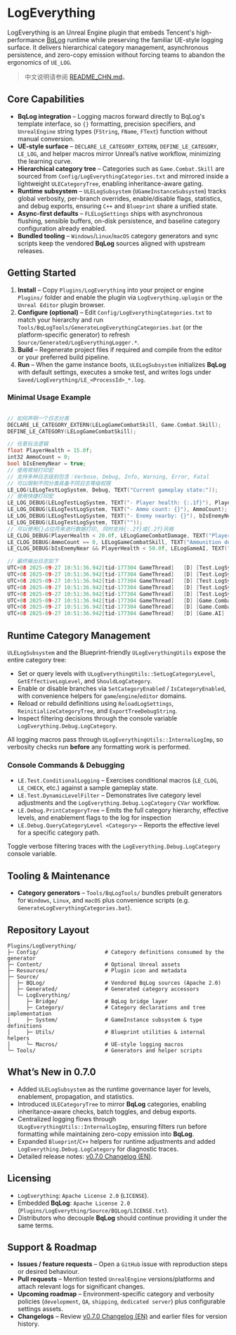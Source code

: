 ﻿# LogEverything

LogEverything is an Unreal Engine plugin that embeds Tencent's high-performance [BqLog](https://github.com/Tencent/BqLog) runtime while preserving the familiar UE-style logging surface. It delivers hierarchical category management, asynchronous persistence, and zero-copy emission without forcing teams to abandon the ergonomics of `UE_LOG`.

> 中文说明请参阅 [README_CHN.md](README_CHN.md)。

## Core Capabilities
- **BqLog integration** – Logging macros forward directly to BqLog's template interface, so `{}` formatting, precision specifiers, and `UnrealEngine` string types (`FString`, `FName`, `FText`) function without manual conversion.
- **UE-style surface** – `DECLARE_LE_CATEGORY_EXTERN`, `DEFINE_LE_CATEGORY`, `LE_LOG`, and helper macros mirror Unreal’s native workflow, minimizing the learning curve.
- **Hierarchical category tree** – Categories such as `Game.Combat.Skill` are sourced from `Config/LogEverythingCategories.txt` and mirrored inside a lightweight `ULECategoryTree`, enabling inheritance-aware gating.
- **Runtime subsystem** – `ULELogSubsystem` (`UGameInstanceSubsystem`) tracks global verbosity, per-branch overrides, enable/disable flags, statistics, and debug exports, ensuring `C++` and `Blueprint` share a unified state.
- **Async-first defaults** – `FLELogSettings` ships with asynchronous flushing, sensible buffers, on-disk persistence, and baseline category configuration already enabled.
- **Bundled tooling** – `Windows`/`Linux`/`macOS` category generators and sync scripts keep the vendored **BqLog** sources aligned with upstream releases.

## Getting Started
1. **Install** – Copy `Plugins/LogEverything` into your project or engine `Plugins/` folder and enable the plugin via `LogEverything.uplugin` or the `Unreal Editor` plugin browser.
2. **Configure (optional)** – Edit `Config/LogEverythingCategories.txt` to match your hierarchy and run `Tools/BqLogTools/GenerateLogEverythingCategories.bat` (or the platform-specific generator) to refresh `Source/Generated/LogEverythingLogger.*`.
3. **Build** – Regenerate project files if required and compile from the editor or your preferred build pipeline.
4. **Run** – When the game instance boots, `ULELogSubsystem` initializes **BqLog** with default settings, executes a smoke test, and writes logs under `Saved/LogEverything/LE_<ProcessId>_*.log`.

### Minimal Usage Example
```cpp

// 如何声明一个日志分类
DECLARE_LE_CATEGORY_EXTERN(LELogGameCombatSkill, Game.Combat.Skill);
DEFINE_LE_CATEGORY(LELogGameCombatSkill);

// 任意玩法逻辑
float PlayerHealth = 15.0f;
int32 AmmoCount = 0;
bool bIsEnemyNear = true;
// 使用常规打印宏
// 支持多种日志级别包含：Verbose, Debug, Info, Warning, Error, Fatal  
// 可以限制不同分类具备不同日志等级权限
LE_LOG(LELogTestLogSystem, Debug, TEXT("Current gameplay state:"));
// 使用快捷打印宏
LE_LOG_DEBUG(LELogTestLogSystem, TEXT("- Player health: {:.1f}"), PlayerHealth);
LE_LOG_DEBUG(LELogTestLogSystem, TEXT("- Ammo count: {}"), AmmoCount);
LE_LOG_DEBUG(LELogTestLogSystem, TEXT("- Enemy nearby: {}"), bIsEnemyNear ? TEXT("Yes") : TEXT("No"));
LE_LOG_DEBUG(LELogTestLogSystem, TEXT(""));
// 可以使用{}占位符来进行数据打印, 同时支持{:.2f}或{.2f}风格
LE_CLOG_DEBUG(PlayerHealth < 20.0f, LELogGameCombatDamage, TEXT("Player health critically low: {:.1f}"), PlayerHealth);
LE_CLOG_DEBUG(AmmoCount == 0, LELogGameCombatSkill, TEXT("Ammunition depleted, ranged skills unavailable"));
LE_CLOG_DEBUG(bIsEnemyNear && PlayerHealth < 50.0f, LELogGameAI, TEXT("Danger: enemy closing in while health is low"));

// 最终输出日志如下
UTC+08 2025-09-27 10:51:36.942[tid-177304 GameThread]	[D]	[Test.LogSystem]	Current gameplay state:
UTC+08 2025-09-27 10:51:36.942[tid-177304 GameThread]	[D]	[Test.LogSystem]	- Player health: 15.0
UTC+08 2025-09-27 10:51:36.942[tid-177304 GameThread]	[D]	[Test.LogSystem]	- Ammo count: 0
UTC+08 2025-09-27 10:51:36.942[tid-177304 GameThread]	[D]	[Test.LogSystem]	- Enemy nearby: Yes
UTC+08 2025-09-27 10:51:36.942[tid-177304 GameThread]	[D]	[Test.LogSystem]	
UTC+08 2025-09-27 10:51:36.942[tid-177304 GameThread]	[D]	[Game.Combat.Damage]	Player health critically low: 15.0
UTC+08 2025-09-27 10:51:36.942[tid-177304 GameThread]	[D]	[Game.Combat.Skill]	Ammunition depleted, ranged skills unavailable
UTC+08 2025-09-27 10:51:36.942[tid-177304 GameThread]	[D]	[Game.AI]	Danger: enemy closing in while health is low

```

## Runtime Category Management
`ULELogSubsystem` and the Blueprint-friendly `ULogEverythingUtils` expose the entire category tree:
- Set or query levels with `ULogEverythingUtils::SetLogCategoryLevel`, `GetEffectiveLogLevel`, and `ShouldLogCategory`.
- Enable or disable branches via `SetCategoryEnabled` / `IsCategoryEnabled`, with convenience helpers for `game`/`engine`/`editor` domains.
- Reload or rebuild definitions using `ReloadLogSettings`, `ReinitializeCategoryTree`, and `ExportTreeDebugString`.
- Inspect filtering decisions through the console variable `LogEverything.Debug.LogCategory`.

All logging macros pass through `ULogEverythingUtils::InternalLogImp`, so verbosity checks run **before** any formatting work is performed.

### Console Commands & Debugging
- `LE.Test.ConditionalLogging` – Exercises conditional macros (`LE_CLOG`, `LE_CHECK`, etc.) against a sample gameplay state.
- `LE.Test.DynamicLevelFilter` – Demonstrates live category level adjustments and the `LogEverything.Debug.LogCategory` `CVar` workflow.
- `LE.Debug.PrintCategoryTree` – Emits the full category hierarchy, effective levels, and enablement flags to the log for inspection
- `LE.Debug.QueryCategoryLevel <Category>` – Reports the effective level for a specific category path.

Toggle verbose filtering traces with the `LogEverything.Debug.LogCategory` console variable.

## Tooling & Maintenance
- **Category generators** – `Tools/BqLogTools/` bundles prebuilt generators for `Windows`, `Linux`, and `macOS` plus convenience scripts (e.g. `GenerateLogEverythingCategories.bat`).

## Repository Layout
```
Plugins/LogEverything/
├─ Config/                     # Category definitions consumed by the generator
├─ Content/                    # Optional Unreal assets
├─ Resources/                  # Plugin icon and metadata
├─ Source/
│  ├─ BQLog/                   # Vendored BqLog sources (Apache 2.0)
│  ├─ Generated/               # Generated category accessors
│  └─ LogEverything/
│     ├─ Bridge/               # BqLog bridge layer
│     ├─ Category/             # Category declarations and tree implementation
│     ├─ System/               # GameInstance subsystem & type definitions
│     ├─ Utils/                # Blueprint utilities & internal helpers
│     └─ Macros/               # UE-style logging macros
└─ Tools/                      # Generators and helper scripts
```

## What’s New in 0.7.0
- Added `ULELogSubsystem` as the runtime governance layer for levels, enablement, propagation, and statistics.
- Introduced `ULECategoryTree` to mirror **BqLog** categories, enabling inheritance-aware checks, batch toggles, and debug exports.
- Centralized logging flows through `ULogEverythingUtils::InternalLogImp`, ensuring filters run before formatting while maintaining zero-copy emission into **BqLog**.
- Expanded `Blueprint`/`C++` helpers for runtime adjustments and added `LogEverything.Debug.LogCategory` for diagnostic traces.
- Detailed release notes: [v0.7.0 Changelog (EN)](ChangeLogs/CHANGELOG_v0.7.0_EN.md).

## Licensing
- `LogEverything`: `Apache License 2.0` (`LICENSE`).
- Embedded **BqLog**: `Apache License 2.0` (`Plugins/LogEverything/Source/BQLog/LICENSE.txt`).
- Distributors who decouple **BqLog** should continue providing it under the same terms.

## Support & Roadmap
- **Issues / feature requests** – Open a `GitHub` issue with reproduction steps or desired behaviour.
- **Pull requests** – Mention tested `UnrealEngine` versions/platforms and attach relevant logs for significant changes.
- **Upcoming roadmap** – Environment-specific category and verbosity policies (`development`, `QA`, `shipping`, `dedicated server`) plus configurable settings assets.
- **Changelogs** – Review [v0.7.0 Changelog (EN)](ChangeLogs/CHANGELOG_v0.7.0_EN.md) and earlier files for version history.
